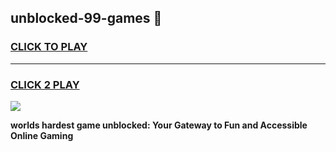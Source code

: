 
## unblocked-99-games 👋
<h3>
<a href="https://premium.freeplayer.one?title=unblocked-99-games&ref=14F">CLICK TO PLAY</a></h3>
<hr>

<h3>
<a href="https://premium.freeplayer.one?title=unblocked-99-games&ref=14F">CLICK 2 PLAY</a>
  
</h3>

<a href="https://premium.freeplayer.one?title=unblocked-99-games&ref=12F/"><img src="https://clearcache.store/games.png"></a>


**worlds hardest game unblocked: Your Gateway to Fun and Accessible Online Gaming**
